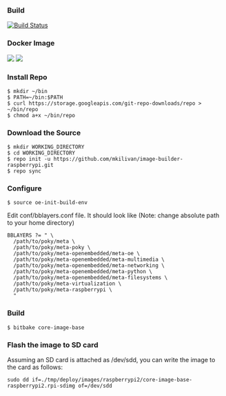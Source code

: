 ### Build
[![Build
Status](https://travis-ci.org/mkilivan/image-builder-raspberrypi.svg?branch=master)](https://travis-ci.org/mkilivan/image-builder-raspberrypi)

### Docker Image
[![](https://images.microbadger.com/badges/image/mkilivan/image-builder-raspberrypi.svg)](https://microbadger.com/images/mkilivan/image-builder-raspberrypi
"Get your own image badge on microbadger.com")
[![](https://images.microbadger.com/badges/version/mkilivan/image-builder-raspberrypi.svg)](https://microbadger.com/images/mkilivan/image-builder-raspberrypi
"Get your own version badge on microbadger.com")

### Install Repo
```
$ mkdir ~/bin
$ PATH=~/bin:$PATH
$ curl https://storage.googleapis.com/git-repo-downloads/repo > ~/bin/repo
$ chmod a+x ~/bin/repo
```
### Download the Source
```
$ mkdir WORKING_DIRECTORY
$ cd WORKING_DIRECTORY
$ repo init -u https://github.com/mkilivan/image-builder-raspberrypi.git
$ repo sync
```
### Configure
```
$ source oe-init-build-env 
```
Edit conf/bblayers.conf file. It should look like (Note: change absolute path to your home directory) 
```
BBLAYERS ?= " \
  /path/to/poky/meta \
  /path/to/poky/meta-poky \
  /path/to/poky/meta-openembedded/meta-oe \
  /path/to/poky/meta-openembedded/meta-multimedia \
  /path/to/poky/meta-openembedded/meta-networking \
  /path/to/poky/meta-openembedded/meta-python \
  /path/to/poky/meta-openembedded/meta-filesystems \
  /path/to/poky/meta-virtualization \
  /path/to/poky/meta-raspberrypi \
  "
```
### Build
```
$ bitbake core-image-base
````
### Flash the image to SD card
Assuming an SD card is attached as /dev/sdd, you can write the image to the card as follows:
```
sudo dd if=./tmp/deploy/images/raspberrypi2/core-image-base-raspberrypi2.rpi-sdimg of=/dev/sdd
```
